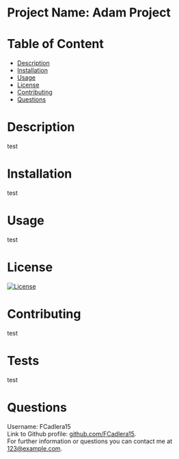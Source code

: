 # Project Name: Adam Project

# Table of Content
<ul>
<li><a href="#description">Description</a></li>
<li><a href="#installation">Installation</a></li>
<li><a href="#usage">Usage</a></li>
<li><a href="#license">License</a></li>
<li><a href="#contributing">Contributing</a></li>
<li><a href="#questions">Questions</a></li>
</ul>

# Description
test

# Installation
test

# Usage
test

# License
[![License](https://img.shields.io/badge/License-Boost_1.0-lightblue.svg)](https://www.boost.org/LICENSE_1_0.txt)

# Contributing
test

# Tests
test

# Questions
Username: FCadlera15 <br />
Link to Github profile: [github.com/FCadlera15](github.com/FCadlera15). <br />
For further information or questions you can contact me at [123@example.com](123@example.com).

